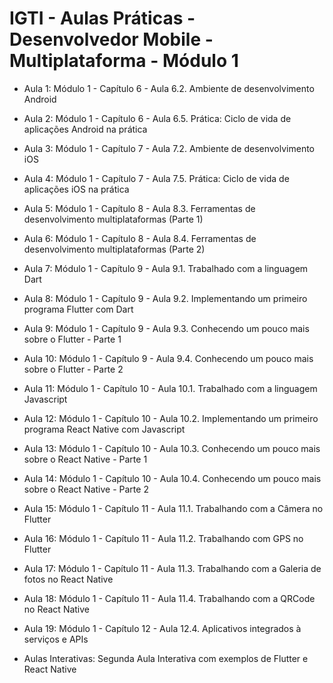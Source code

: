 # IGTI - Aulas Práticas - Desenvolvedor Mobile - Multiplataforma - Módulo 1

- Aula 1: Módulo 1 - Capítulo 6 - Aula 6.2. Ambiente de desenvolvimento Android
- Aula 2: Módulo 1 - Capítulo 6 - Aula 6.5. Prática: Ciclo de vida de aplicações Android na prática
- Aula 3: Módulo 1 - Capítulo 7 - Aula 7.2. Ambiente de desenvolvimento iOS
- Aula 4: Módulo 1 - Capítulo 7 - Aula 7.5. Prática: Ciclo de vida de aplicações iOS na prática
- Aula 5: Módulo 1 - Capítulo 8 - Aula 8.3. Ferramentas de desenvolvimento multiplataformas (Parte 1)
- Aula 6: Módulo 1 - Capítulo 8 - Aula 8.4. Ferramentas de desenvolvimento multiplataformas (Parte 2)
- Aula 7: Módulo 1 - Capítulo 9 - Aula 9.1. Trabalhado com a linguagem Dart
- Aula 8: Módulo 1 - Capítulo 9 - Aula 9.2. Implementando um primeiro programa Flutter com Dart
- Aula 9: Módulo 1 - Capítulo 9 - Aula 9.3. Conhecendo um pouco mais sobre o Flutter - Parte 1
- Aula 10: Módulo 1 - Capítulo 9 - Aula 9.4. Conhecendo um pouco mais sobre o Flutter - Parte 2
- Aula 11: Módulo 1 - Capítulo 10 - Aula 10.1. Trabalhado com a linguagem Javascript
- Aula 12: Módulo 1 - Capítulo 10 - Aula 10.2. Implementando um primeiro programa React Native com Javascript
- Aula 13: Módulo 1 - Capítulo 10 - Aula 10.3. Conhecendo um pouco mais sobre o React Native - Parte 1
- Aula 14: Módulo 1 - Capítulo 10 - Aula 10.4. Conhecendo um pouco mais sobre o React Native - Parte 2
- Aula 15: Módulo 1 - Capítulo 11 - Aula 11.1. Trabalhando com a Câmera no Flutter
- Aula 16: Módulo 1 - Capítulo 11 - Aula 11.2. Trabalhando com GPS no Flutter
- Aula 17: Módulo 1 - Capítulo 11 - Aula 11.3. Trabalhando com a Galeria de fotos no React Native
- Aula 18: Módulo 1 - Capítulo 11 - Aula 11.4. Trabalhando com a QRCode no React Native
- Aula 19: Módulo 1 - Capítulo 12 - Aula 12.4. Aplicativos integrados à serviços e APIs

- Aulas Interativas: Segunda Aula Interativa com exemplos de Flutter e React Native
